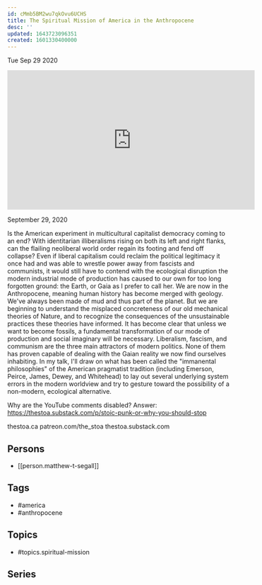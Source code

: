 ```yaml
---
id: cMmb5BM2wu7qkOvu6UCHS
title: The Spiritual Mission of America in the Anthropocene
desc: ''
updated: 1643723096351
created: 1601330400000
---
```





Tue Sep 29 2020

<iframe width="560" height="315" src="https://www.youtube.com/embed/K-6LZmFeN9Y" title="The Spiritual Mission of America in the Anthropocene w/ Matthew T. Segall" frameborder="0" allow="accelerometer; autoplay; clipboard-write; encrypted-media; gyroscope; picture-in-picture" allowfullscreen ></iframe>

September 29, 2020

Is the American experiment in multicultural capitalist democracy coming to an end? With identitarian illiberalisms rising on both its left and right flanks, can the flailing neoliberal world order regain its footing and fend off collapse? Even if liberal capitalism could reclaim the political legitimacy it once had and was able to wrestle power away from fascists and communists, it would still have to contend with the ecological disruption the modern industrial mode of production has caused to our own for too long forgotten ground: the Earth, or Gaia as I prefer to call her. We are now in the Anthropocene, meaning human history has become merged with geology. We've always been made of mud and thus part of the planet. But we are beginning to understand the misplaced concreteness of our old mechanical theories of Nature, and to recognize the consequences of the unsustainable practices these theories have informed. It has become clear that unless we want to become fossils, a fundamental transformation of our mode of production and social imaginary will be necessary. Liberalism, fascism, and communism are the three main attractors of modern politics. None of them has proven capable of dealing with the Gaian reality we now find ourselves inhabiting. In my talk, I'll draw on what has been called the "immanental philosophies" of the American pragmatist tradition (including Emerson, Peirce, James, Dewey, and Whitehead) to lay out several underlying system errors in the modern worldview and try to gesture toward the possibility of a non-modern, ecological alternative.

Why are the YouTube comments disabled? Answer: https://thestoa.substack.com/p/stoic-punk-or-why-you-should-stop

thestoa.ca
patreon.com/the_stoa
thestoa.substack.com

## Persons

- [[person.matthew-t-segall]]

## Tags

- #america
- #anthropocene

## Topics

- #topics.spiritual-mission

## Series



